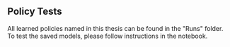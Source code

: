 ## Policy Tests  
All learned policies named in this thesis can be found in the "Runs" folder.  
To test the saved models, please follow instructions in the notebook.
